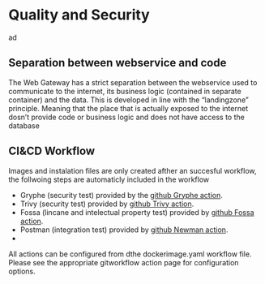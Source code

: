# Quality and Security

ad

## Separation between webservice and code
The Web Gateway has a strict separation between the webservice used to communicate to the internet, its business logic (contained in separate container) and  the data. This is developed in line with the “landingzone” principle. Meaning that the place that is actually exposed to the internet dosn’t provide code or business logic and does not have access to the database 


## CI&CD Workflow
Images and instalation files are only created afther an succesful workflow, the follwoing steps are automaticly included in the workflow

- Gryphe (security test) provided by the [github Gryphe action](https://github.com/marketplace/actions/anchore-container-scan).
- Trivy (security test) provided by [github Trivy action](https://github.com/marketplace/actions/aqua-security-trivy).
- Fossa (lincane and intelectual property test) provided by [github Fossa action](https://github.com/marketplace/actions/official-fossa-action).
- Postman (integration test) provided by [github Newman action](https://github.com/marketplace/actions/newman-action).
- 

All actions can be configured from dthe dockerimage.yaml workflow file. Please see the appropriate gitworkflow action page for configuration options.

